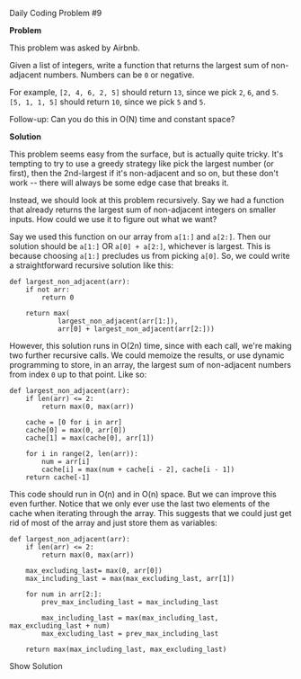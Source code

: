 Daily Coding Problem #9

**Problem**

This problem was asked by Airbnb.

Given a list of integers, write a function that returns the largest sum of non-adjacent numbers. Numbers can be `0` or negative.

For example, `[2, 4, 6, 2, 5]` should return `13`, since we pick `2`, `6`, and `5`. `[5, 1, 1, 5]` should return `10`, since we pick `5` and `5`.

Follow-up: Can you do this in O(N) time and constant space?

**Solution**

This problem seems easy from the surface, but is actually quite tricky. It's tempting to try to use a greedy strategy like pick the largest number (or first), then the 2nd-largest if it's non-adjacent and so on, but these don't work -- there will always be some edge case that breaks it.

Instead, we should look at this problem recursively. Say we had a function that already returns the largest sum of non-adjacent integers on smaller inputs. How could we use it to figure out what we want?

Say we used this function on our array from `a[1:]` and `a[2:]`. Then our solution should be `a[1:]` OR `a[0] + a[2:]`, whichever is largest. This is because choosing `a[1:]` precludes us from picking `a[0]`. So, we could write a straightforward recursive solution like this:

    def largest_non_adjacent(arr):
        if not arr:
            return 0
    
        return max(
                largest_non_adjacent(arr[1:]),
                arr[0] + largest_non_adjacent(arr[2:]))
    

However, this solution runs in O(2n) time, since with each call, we're making two further recursive calls. We could memoize the results, or use dynamic programming to store, in an array, the largest sum of non-adjacent numbers from index `0` up to that point. Like so:

    def largest_non_adjacent(arr):
        if len(arr) <= 2:
            return max(0, max(arr))
    
        cache = [0 for i in arr]
        cache[0] = max(0, arr[0])
        cache[1] = max(cache[0], arr[1])
    
        for i in range(2, len(arr)):
            num = arr[i]
            cache[i] = max(num + cache[i - 2], cache[i - 1])
        return cache[-1]
    

This code should run in O(n) and in O(n) space. But we can improve this even further. Notice that we only ever use the last two elements of the cache when iterating through the array. This suggests that we could just get rid of most of the array and just store them as variables:

    def largest_non_adjacent(arr):
        if len(arr) <= 2:
            return max(0, max(arr))
    
        max_excluding_last= max(0, arr[0])
        max_including_last = max(max_excluding_last, arr[1])
    
        for num in arr[2:]:
            prev_max_including_last = max_including_last
    
            max_including_last = max(max_including_last, max_excluding_last + num)
            max_excluding_last = prev_max_including_last
    
        return max(max_including_last, max_excluding_last)
    

Show Solution